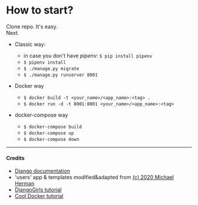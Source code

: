 # How to start?

Clone repo. It's easy.  
Next.  
* Classic way:
  - in case you don't have *pipenv*: `$ pip install pipenv`
  - `$ pipenv install`
  - `$ ./manage.py migrate`
  - `$ ./manage.py runserver 8001`

* Docker way
   - `$ docker build -t <your_name>/<app_name>:<tag> .`
   - `$ docker run -d -t 8001:8001 <your_name>/<app_name>:<tag>`
   
* docker-compose way
   - `$ docker-compose build`
   - `$ docker-compose up`
   - `$ docker-compose down`




----
#### Credits
 - [Django documentation](https://docs.djangoproject.com/en/3.0/)
 - 'users' app & templates modified&adapted from [(c) 2020 Michael Herman](https://testdriven.io/blog/django-custom-user-model/)
 - [DjangoGirls tutorial](https://tutorial.djangogirls.org/en/)
 - [Cool Docker tutorial](https://docker-curriculum.com/)